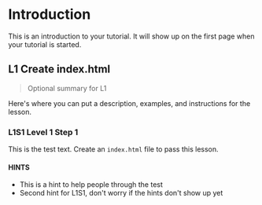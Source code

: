 # Introduction

This is an introduction to your tutorial. It will show up on the first page when your tutorial is started.

## L1 Create index.html

> Optional summary for L1

Here's where you can put a description, examples, and instructions for the lesson. 

### L1S1 Level 1 Step 1

This is the test text. Create an `index.html` file to pass this lesson.

#### HINTS

* This is a hint to help people through the test
* Second hint for L1S1, don't worry if the hints don't show up yet